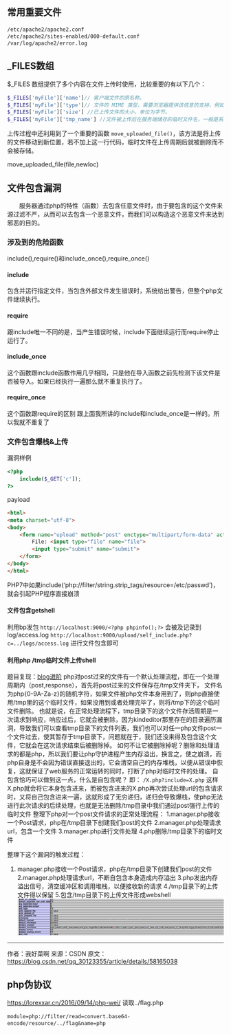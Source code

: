 
## 常用重要文件
```
/etc/apache2/apache2.conf
/etc/apache2/sites-enabled/000-default.conf
/var/log/apache2/error.log
```
## _FILES数组
$_FILES 数组提供了多个内容在文件上传时使用，比较重要的有以下几个：
```php
$_FILES['myFile']['name']// 客户端文件的原名称。 
$_FILES['myFile']['type']// 文件的 MIME 类型，需要浏览器提供该信息的支持，例如"image/gif"。 
$_FILES['myFile']['size'] //已上传文件的大小，单位为字节。 
$_FILES['myFile']['tmp_name'] //文件被上传后在服务端储存的临时文件名，一般是系统默认。可以在php.ini的upload_tmp_dir 指定，默认是/tmp目录。
```
上传过程中还利用到了一个重要的函数  `move_uploaded_file()`，该方法是将上传的文件移动到新位置，若不加上这一行代码，临时文件在上传周期后就被删除而不会被存储。

move_uploaded_file(file,newloc)
## 文件包含漏洞
　　服务器通过php的特性（函数）去包含任意文件时，由于要包含的这个文件来源过滤不严，从而可以去包含一个恶意文件，而我们可以构造这个恶意文件来达到邪恶的目的。
### 涉及到的危险函数
include(),require()和include_once(),require_once()
#### include
包含并运行指定文件，当包含外部文件发生错误时，系统给出警告，但整个php文件继续执行。
#### require
跟include唯一不同的是，当产生错误时候，include下面继续运行而require停止运行了。
#### include_once
这个函数跟include函数作用几乎相同，只是他在导入函数之前先检测下该文件是否被导入。如果已经执行一遍那么就不重复执行了。
#### require_once
这个函数跟require的区别 跟上面我所讲的include和include_once是一样的。所以我就不重复了


### 文件包含爆栈&上传
漏洞样例
```php
<?php
    include($_GET['c']);
?>
```
payload
```html
<html>
<meta charset="utf-8">
<body>
    <form name="upload" method="post" enctype="multipart/form-data" action="./self_include.php?c=self_include.php">
        File: <input type="file" name="file">
        <input type="submit" name="submit">
    </form>
</body>
</html>
```
PHP7中如果include(‘php://filter/string.strip_tags/resource=/etc/passwd’)，就会引起PHP程序直接崩溃

#### 文件包含getshell
利用bp发包
`http://localhost:9000/<?php phpinfo();?>` 会被及记录到log/access.log
`http://localhost:9000/upload/self_include.php?c=../logs/access.log` 进行文件包含即可

#### 利用php /tmp临时文件上传shell
题目复现：[blog进阶](https://www.ichunqiu.com/battalion?t=1&r=56951)
php对post过来的文件有一个默认处理流程，即在一个处理周期内（post,response），首先将post过来的文件保存在/tmp文件夹下，
文件名为php{0-9A-Za-z}的随机字符，如果文件被php文件本身用到了，则php直接使用/tmp里的这个临时文件，如果没用到或者处理完毕了，则将/tmp下的这个临时文件删除。
也就是说，在正常处理流程下，tmp目录下的这个文件存活周期是一次请求到响应，响应过后，它就会被删除，因为kindeditor那里存在的目录遍历漏洞，导致我们可以查看tmp目录下的文件列表，我们也可以对任一php文件post一个文件过去，使其暂存于tmp目录下，问题就在于，我们还没来得及包含这个文件，它就会在这次请求结束后被删除掉。
如何不让它被删除掉呢？删除和处理请求的都是php，所以我们要让php守护进程产生内存溢出，换言之，使之崩溃，而php自身是不会因为错误直接退出的，它会清空自己的内存堆栈，以便从错误中恢复，这就保证了web服务的正常运转的同时，打断了php对临时文件的处理。
自包含恰巧可以做到这一点，什么是自包含呢？
即： `/X.php?include=X.php`
这样X.php就会将它本身包含进来，而被包含进来的X.php再次尝试处理url的包含请求时，又将自己包含进来一遍，这就形成了无穷递归，递归会导致爆栈，使php无法进行此次请求的后续处理，也就是无法删除/tmp目录中我们通过post强行上传的临时文件
整理下php对一个post文件请求的正常处理流程：
1.manager.php接收一个Post请求，php在/tmp目录下创建我们post的文件
2.manager.php处理请求url，包含一个文件
3.manager.php进行文件处理
4.php删除/tmp目录下的临时文件

整理下这个漏洞的触发过程：
1. manager.php接收一个Post请求，php在/tmp目录下创建我们post的文件
2.manager.php处理请求url，不断自包含本身造成内存溢出
3.php发出内存溢出信号，清空缓冲区和调用堆栈，以便接收新的请求
4./tmp目录下的上传文件得以保留
5.包含/tmp目录下的上传文件形成webshell
![disable functions](php/2018-11-19-08-19-37.png)
--------------------- 
作者：我好菜啊 
来源：CSDN 
原文：https://blog.csdn.net/qq_30123355/article/details/58165038 

## php伪协议
https://lorexxar.cn/2016/09/14/php-wei/
读取../flag.php
```
module=php://filter/read=convert.base64-encode/resource/../flag&name=php
```